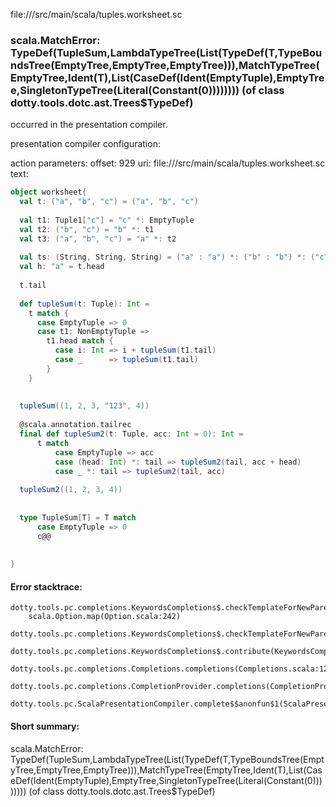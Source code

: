 file://<WORKSPACE>/src/main/scala/tuples.worksheet.sc
### scala.MatchError: TypeDef(TupleSum,LambdaTypeTree(List(TypeDef(T,TypeBoundsTree(EmptyTree,EmptyTree,EmptyTree))),MatchTypeTree(EmptyTree,Ident(T),List(CaseDef(Ident(EmptyTuple),EmptyTree,SingletonTypeTree(Literal(Constant(0)))))))) (of class dotty.tools.dotc.ast.Trees$TypeDef)

occurred in the presentation compiler.

presentation compiler configuration:


action parameters:
offset: 929
uri: file://<WORKSPACE>/src/main/scala/tuples.worksheet.sc
text:
```scala
object worksheet{
  val t: ("a", "b", "c") = ("a", "b", "c")
  
  val t1: Tuple1["c"] = "c" *: EmptyTuple
  val t2: ("b", "c") = "b" *: t1
  val t3: ("a", "b", "c") = "a" *: t2
  
  val ts: (String, String, String) = ("a" : "a") *: ("b" : "b") *: ("c" : "c") *: EmptyTuple
  val h: "a" = t.head
  
  t.tail
  
  def tupleSum(t: Tuple): Int = 
    t match {
      case EmptyTuple => 0
      case t1: NonEmptyTuple =>
        t1.head match {
          case i: Int => i + tupleSum(t1.tail)
          case _      => tupleSum(t1.tail)
        }
    }
  
  
  tupleSum((1, 2, 3, "123", 4))
  
  @scala.annotation.tailrec
  final def tupleSum2(t: Tuple, acc: Int = 0): Int =
      t match
          case EmptyTuple => acc
          case (head: Int) *: tail => tupleSum2(tail, acc + head)
          case _ *: tail => tupleSum2(tail, acc)
  
  tupleSum2((1, 2, 3, 4))
  
  
  type TupleSum[T] = T match 
      case EmptyTuple => 0
      c@@
  
  
}
```



#### Error stacktrace:

```
dotty.tools.pc.completions.KeywordsCompletions$.checkTemplateForNewParents$$anonfun$2(KeywordsCompletions.scala:218)
	scala.Option.map(Option.scala:242)
	dotty.tools.pc.completions.KeywordsCompletions$.checkTemplateForNewParents(KeywordsCompletions.scala:215)
	dotty.tools.pc.completions.KeywordsCompletions$.contribute(KeywordsCompletions.scala:44)
	dotty.tools.pc.completions.Completions.completions(Completions.scala:126)
	dotty.tools.pc.completions.CompletionProvider.completions(CompletionProvider.scala:135)
	dotty.tools.pc.ScalaPresentationCompiler.complete$$anonfun$1(ScalaPresentationCompiler.scala:150)
```
#### Short summary: 

scala.MatchError: TypeDef(TupleSum,LambdaTypeTree(List(TypeDef(T,TypeBoundsTree(EmptyTree,EmptyTree,EmptyTree))),MatchTypeTree(EmptyTree,Ident(T),List(CaseDef(Ident(EmptyTuple),EmptyTree,SingletonTypeTree(Literal(Constant(0)))))))) (of class dotty.tools.dotc.ast.Trees$TypeDef)